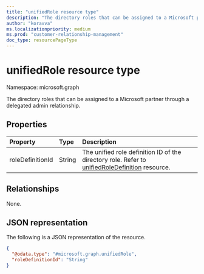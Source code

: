 ```yaml
---
title: "unifiedRole resource type"
description: "The directory roles that can be assigned to a Microsoft partner through a delegated admin relationship."
author: "koravva"
ms.localizationpriority: medium
ms.prod: "customer-relationship-management"
doc_type: resourcePageType
---
```


# unifiedRole resource type
Namespace: microsoft.graph

The directory roles that can be assigned to a Microsoft partner through a delegated admin relationship.

## Properties
|Property|Type|Description|
|:---|:---|:---|
|roleDefinitionId|String|The unified role definition ID of the directory role. Refer to [unifiedRoleDefinition](../resources/unifiedRoleDefinition.md) resource.|

## Relationships
None.

## JSON representation
The following is a JSON representation of the resource.
<!-- {
  "blockType": "resource",
  "@odata.type": "microsoft.graph.unifiedRole"
}
-->
``` json
{
  "@odata.type": "#microsoft.graph.unifiedRole",
  "roleDefinitionId": "String"
}
```

